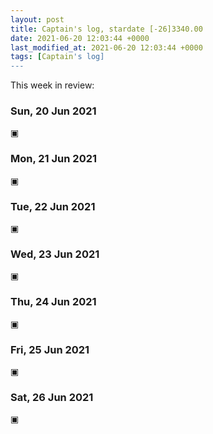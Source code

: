 ```yaml
---
layout: post
title: Captain's log, stardate [-26]3340.00
date: 2021-06-20 12:03:44 +0000
last_modified_at: 2021-06-20 12:03:44 +0000
tags: [Captain's log]
---
```


This week in review:

<!-- more -->

### Sun, 20 Jun 2021

▣

### Mon, 21 Jun 2021

▣

### Tue, 22 Jun 2021

▣

### Wed, 23 Jun 2021

▣

### Thu, 24 Jun 2021

▣

### Fri, 25 Jun 2021

▣

### Sat, 26 Jun 2021

▣
